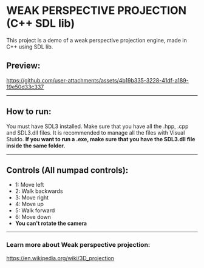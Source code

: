 # WEAK PERSPECTIVE PROJECTION (C++ SDL lib)
This project is a demo of a weak perspective projection engine, made in C++ using SDL lib.

## Preview:
https://github.com/user-attachments/assets/4b19b335-3228-41df-a189-19e50d33c337

---
## How to run:
You must have SDL3 installed.
Make sure that you have all the .hpp, .cpp and SDL3.dll files.
It is recommended to manage all the files with Visual Stuido.
**If you want to run a .exe, make sure that you have the SDL3.dll file inside the same folder.**

---
## Controls (All numpad controls):
- 1: Move left
- 2: Walk backwards
- 3: Move right
- 4: Move up
- 5: Walk forward
- 6: Move down
- **You can't rotate the camera**

---
### Learn more about Weak perspective projection:
<https://en.wikipedia.org/wiki/3D_projection>
